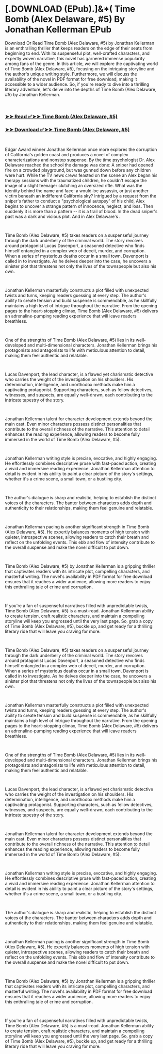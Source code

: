 # [.DOWNLOAD (EPub).]&*( Time Bomb (Alex Delaware, #5) By Jonathan Kellerman EPub

<p>Download Or Read Time Bomb (Alex Delaware, #5) by Jonathan Kellerman is an enthralling thriller that keeps readers on the edge of their seats from beginning to end. With its suspenseful plot, well-crafted characters, and expertly woven narrative, this novel has garnered immense popularity among fans of the genre. In this article, we will explore the captivating world of Time Bomb (Alex Delaware, #5), focusing on the intriguing storyline and the author's unique writing style. Furthermore, we will discuss the availability of the novel in PDF format for free download, making it accessible to a wider audience. So, if you're ready to dive into a thrilling literary adventure, let's delve into the depths of Time Bomb (Alex Delaware, #5) by Jonathan Kellerman.</p>
<p>&nbsp;</p>

### [➤➤ Read ✅➤➤ Time Bomb (Alex Delaware, #5)](https://pdfwebsitebooks.blogspot.com/id/1208531)

### [➤➤ Download ✅➤➤ Time Bomb (Alex Delaware, #5)](https://pdfwebsitebooks.blogspot.com/id/1208531)

<p>&nbsp;</p>
<p>Edgar Award winner Jonathan Kellerman once more explores the corruption of California's golden coast and produces a novel of complex characterizations and nonstop suspense. By the time psychologist Dr. Alex Delaware reached the school the damage was done: A sniper had opened fire on a crowded playground, but was gunned down before any children were hurt. While the TV news crews feasted on the scene an Alex began his therapy sessions with the traumatized children, he couldn't escape the image of a slight teenager clutching an oversized rifle. What was the identity behind the name and face: a would-be assassin, or just another victim beneath an indifferent California sky? Intrigued by a request from the sniper's father to conduct a "psychological autopsy" of his child, Alex begins to uncover a strange pattern of innocence, neglect, and loss. Then suddenly it is more than a pattern -- it is a trail of blood. In the dead sniper's past was a dark and vicious plot. And in Alex Delaware's .</p>
<p>&nbsp;</p>
<p>Time Bomb (Alex Delaware, #5) takes readers on a suspenseful journey through the dark underbelly of the criminal world. The story revolves around protagonist Lucas Davenport, a seasoned detective who finds himself entangled in a complex web of deceit, murder, and corruption. When a series of mysterious deaths occur in a small town, Davenport is called in to investigate. As he delves deeper into the case, he uncovers a sinister plot that threatens not only the lives of the townspeople but also his own.</p>
<p>&nbsp;</p>
<p>Jonathan Kellerman masterfully constructs a plot filled with unexpected twists and turns, keeping readers guessing at every step. The author's ability to create tension and build suspense is commendable, as he skillfully maintains a high level of intrigue throughout the narrative. From the opening pages to the heart-stopping climax, Time Bomb (Alex Delaware, #5) delivers an adrenaline-pumping reading experience that will leave readers breathless.</p>
<p>&nbsp;</p>
<p>One of the strengths of Time Bomb (Alex Delaware, #5) lies in its well-developed and multi-dimensional characters. Jonathan Kellerman brings his protagonists and antagonists to life with meticulous attention to detail, making them feel authentic and relatable.</p>
<p>&nbsp;</p>
<p>Lucas Davenport, the lead character, is a flawed yet charismatic detective who carries the weight of the investigation on his shoulders. His determination, intelligence, and unorthodox methods make him a captivating protagonist. Supporting characters, such as fellow detectives, witnesses, and suspects, are equally well-drawn, each contributing to the intricate tapestry of the story.</p>
<p>&nbsp;</p>
<p>Jonathan Kellerman talent for character development extends beyond the main cast. Even minor characters possess distinct personalities that contribute to the overall richness of the narrative. This attention to detail enhances the reading experience, allowing readers to become fully immersed in the world of Time Bomb (Alex Delaware, #5).</p>
<p>&nbsp;</p>
<p>Jonathan Kellerman writing style is precise, evocative, and highly engaging. He effortlessly combines descriptive prose with fast-paced action, creating a vivid and immersive reading experience. Jonathan Kellerman attention to detail is evident in his ability to paint a clear picture of the story's settings, whether it's a crime scene, a small town, or a bustling city.</p>
<p>&nbsp;</p>
<p>The author's dialogue is sharp and realistic, helping to establish the distinct voices of the characters. The banter between characters adds depth and authenticity to their relationships, making them feel genuine and relatable.</p>
<p>&nbsp;</p>
<p>Jonathan Kellerman pacing is another significant strength in Time Bomb (Alex Delaware, #5). He expertly balances moments of high tension with quieter, introspective scenes, allowing readers to catch their breath and reflect on the unfolding events. This ebb and flow of intensity contribute to the overall suspense and make the novel difficult to put down.</p>
<p>&nbsp;</p>
<p>Time Bomb (Alex Delaware, #5) by Jonathan Kellerman is a gripping thriller that captivates readers with its intricate plot, compelling characters, and masterful writing. The novel's availability in PDF format for free download ensures that it reaches a wider audience, allowing more readers to enjoy this enthralling tale of crime and corruption.</p>
<p>&nbsp;</p>
<p>If you're a fan of suspenseful narratives filled with unpredictable twists, Time Bomb (Alex Delaware, #5) is a must-read. Jonathan Kellerman ability to create tension, craft realistic characters, and maintain a compelling storyline will keep you engrossed until the very last page. So, grab a copy of Time Bomb (Alex Delaware, #5), buckle up, and get ready for a thrilling literary ride that will leave you craving for more.</p>
<p>&nbsp;</p>
<p>Time Bomb (Alex Delaware, #5) takes readers on a suspenseful journey through the dark underbelly of the criminal world. The story revolves around protagonist Lucas Davenport, a seasoned detective who finds himself entangled in a complex web of deceit, murder, and corruption. When a series of mysterious deaths occur in a small town, Davenport is called in to investigate. As he delves deeper into the case, he uncovers a sinister plot that threatens not only the lives of the townspeople but also his own.</p>
<p>&nbsp;</p>
<p>Jonathan Kellerman masterfully constructs a plot filled with unexpected twists and turns, keeping readers guessing at every step. The author's ability to create tension and build suspense is commendable, as he skillfully maintains a high level of intrigue throughout the narrative. From the opening pages to the heart-stopping climax, Time Bomb (Alex Delaware, #5) delivers an adrenaline-pumping reading experience that will leave readers breathless.</p>
<p>&nbsp;</p>
<p>One of the strengths of Time Bomb (Alex Delaware, #5) lies in its well-developed and multi-dimensional characters. Jonathan Kellerman brings his protagonists and antagonists to life with meticulous attention to detail, making them feel authentic and relatable.</p>
<p>&nbsp;</p>
<p>Lucas Davenport, the lead character, is a flawed yet charismatic detective who carries the weight of the investigation on his shoulders. His determination, intelligence, and unorthodox methods make him a captivating protagonist. Supporting characters, such as fellow detectives, witnesses, and suspects, are equally well-drawn, each contributing to the intricate tapestry of the story.</p>
<p>&nbsp;</p>
<p>Jonathan Kellerman talent for character development extends beyond the main cast. Even minor characters possess distinct personalities that contribute to the overall richness of the narrative. This attention to detail enhances the reading experience, allowing readers to become fully immersed in the world of Time Bomb (Alex Delaware, #5).</p>
<p>&nbsp;</p>
<p>Jonathan Kellerman writing style is precise, evocative, and highly engaging. He effortlessly combines descriptive prose with fast-paced action, creating a vivid and immersive reading experience. Jonathan Kellerman attention to detail is evident in his ability to paint a clear picture of the story's settings, whether it's a crime scene, a small town, or a bustling city.</p>
<p>&nbsp;</p>
<p>The author's dialogue is sharp and realistic, helping to establish the distinct voices of the characters. The banter between characters adds depth and authenticity to their relationships, making them feel genuine and relatable.</p>
<p>&nbsp;</p>
<p>Jonathan Kellerman pacing is another significant strength in Time Bomb (Alex Delaware, #5). He expertly balances moments of high tension with quieter, introspective scenes, allowing readers to catch their breath and reflect on the unfolding events. This ebb and flow of intensity contribute to the overall suspense and make the novel difficult to put down.</p>
<p>&nbsp;</p>
<p>Time Bomb (Alex Delaware, #5) by Jonathan Kellerman is a gripping thriller that captivates readers with its intricate plot, compelling characters, and masterful writing. The novel's availability in PDF format for free download ensures that it reaches a wider audience, allowing more readers to enjoy this enthralling tale of crime and corruption.</p>
<p>&nbsp;</p>
<p>If you're a fan of suspenseful narratives filled with unpredictable twists, Time Bomb (Alex Delaware, #5) is a must-read. Jonathan Kellerman ability to create tension, craft realistic characters, and maintain a compelling storyline will keep you engrossed until the very last page. So, grab a copy of Time Bomb (Alex Delaware, #5), buckle up, and get ready for a thrilling literary ride that will leave you craving for more.</p>
<p>&nbsp;</p>
